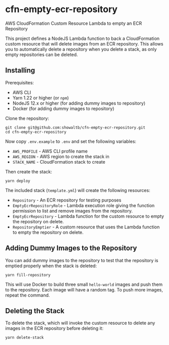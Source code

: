 # cfn-empty-ecr-repository

AWS CloudFormation Custom Resource Lambda to empty an ECR Repository

This project defines a NodeJS Lambda function to back a CloudFormation custom
resource that will delete images from an ECR repository. This allows you to
automatically delete a repository when you delete a stack, as only empty
repositories can be deleted.

## Installing

Prerequisites:

* AWS CLI
* Yarn 1.22 or higher (or `npm`)
* NodeJS 12.x or higher (for adding dummy images to repository)
* Docker (for adding dummy images to repository)

Clone the repository:

    git clone git@github.com:showaltb/cfn-empty-ecr-repository.git
    cd cfn-empty-ecr-repository

Now copy `.env.example` to `.env` and set the following variables:

* `AWS_PROFILE` - AWS CLI profile name
* `AWS_REGION` - AWS region to create the stack in
* `STACK_NAME` - CloudFormation stack to create

Then create the stack:

    yarn deploy

The included stack (`template.yml`) will create the following resources:

* `Repository` - An ECR repository for testing purposes
* `EmptyEcrRepositoryRole` - Lambda execution role giving the function
  permission to list and remove images from the repository.
* `EmptyEcrRepository` - Lambda function for the custom resource to empty the
  repository on delete.
* `RepositoryEmptier` - A custom resource that uses the Lambda function to empty
  the repository on delete.

## Adding Dummy Images to the Repository

You can add dummy images to the repository to test that the repository is
emptied properly when the stack is deleted:

    yarn fill-repository

This will use Docker to build three small `hello-world` images and push them to
the repository. Each image will have a random tag. To push more images, repeat
the command.

## Deleting the Stack

To delete the stack, which will invoke the custom resource to delete any images
in the ECR repository before deleting it:

    yarn delete-stack
